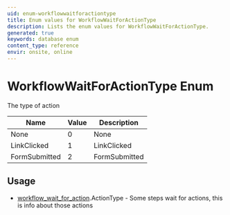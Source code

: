```yaml
---
uid: enum-workflowwaitforactiontype
title: Enum values for WorkflowWaitForActionType
description: Lists the enum values for WorkflowWaitForActionType.
generated: true
keywords: database enum
content_type: reference
envir: onsite, online
---
```


# WorkflowWaitForActionType Enum

The type of action

| Name | Value | Description |
|------|-------|-------------|
|None|0|None|
|LinkClicked|1|LinkClicked|
|FormSubmitted|2|FormSubmitted|

## Usage

* [workflow_wait_for_action](../workflow-wait-for-action.md).ActionType - Some steps wait for actions, this is info about those actions
